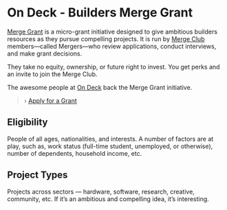 # On Deck - Builders Merge Grant

[Merge Grant](https://odteam.notion.site/Merge-Grant-7eadfac121ae45328c80cd3a733fb2ab) is a micro-grant initiative designed to give ambitious builders resources as they pursue compelling projects. It is run by [Merge Club](https://merge.club) members—called Mergers—who review applications, conduct interviews, and make grant decisions.

They take no equity, ownership, or future right to invest. You get perks and an invite to join the Merge Club.

The awesome people at [On Deck](https://beondeck.com/r/brajeshwar) back the Merge Grant initiative.

> › [Apply for a Grant](https://odteam.notion.site/Merge-Grant-7eadfac121ae45328c80cd3a733fb2ab)

## Eligibility

People of all ages, nationalities, and interests. A number of factors are at play, such as, work status (full-time student, unemployed, or otherwise), number of dependents, household income, etc.

## Project Types

Projects across sectors — hardware, software, research, creative, community, etc. If it’s an ambitious and compelling idea, it’s interesting.